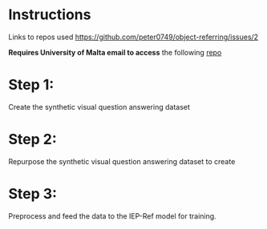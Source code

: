 # Instructions

Links to repos used
https://github.com/peter0749/object-referring/issues/2


**Requires University of Malta email to access** the following [repo](https://drive.google.com/drive/folders/10fxiAk5ymHJR0VO2BNcAd2z3EevVdcUk?usp=sharing)

# Step 1:

Create the synthetic visual question answering dataset

# Step 2:

Repurpose the synthetic visual question answering dataset to create 

# Step 3:

Preprocess and feed the data to the IEP-Ref model for training.


